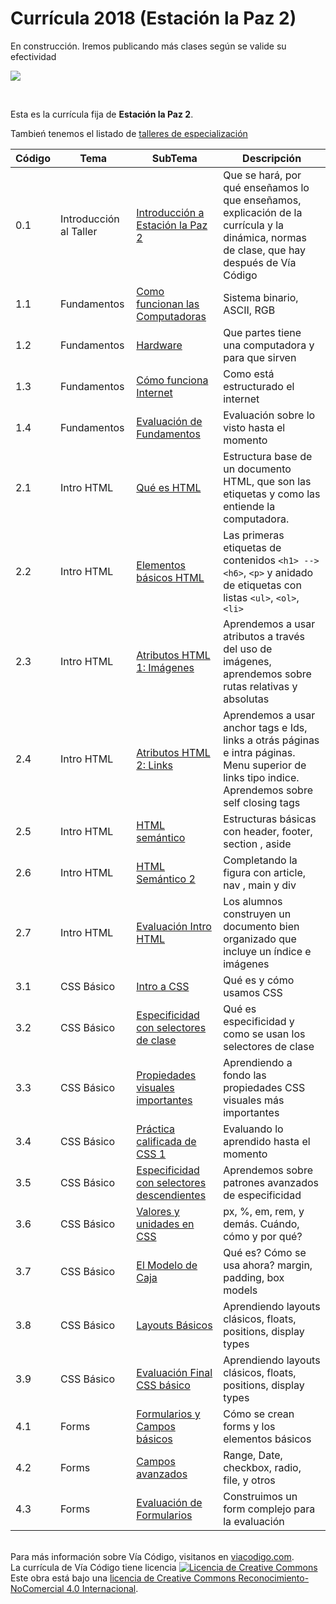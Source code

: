 # Currícula 2018 (Estación la Paz 2)

En construcción. Iremos publicando más clases según se valide su efectividad

<p > <img src="https://viacodigo.com/wp-content/uploads/2017/11/viacodigo-main-logo.png" ></p>
<br>

Esta es la currícula fija de **Estación la Paz 2**.

Tambień tenemos el listado de [talleres de especialización](Talleres.md)

| Código | Tema                   | SubTema                                                                                                                                                                                                                                       | Descripción                                                                                                                                        |
| ------ | ---------------------- | --------------------------------------------------------------------------------------------------------------------------------------------------------------------------------------------------------------------------------------------- | -------------------------------------------------------------------------------------------------------------------------------------------------- |
| 0.1    | Introducción al Taller | [Introducción a Estación la Paz 2](https://github.com/Via-Codigo/curricula2018/blob/master/0.0%20Introducci%C3%B3n%20al%20taller/Gu%C3%ADa%20de%20clase%20-%20Introducci%C3%B3n%20al%20taller.md)                                             | Que se hará, por qué enseñamos lo que enseñamos, explicación de la currícula y la dinámica, normas de clase, que hay después de Vía Código         |
| 1.1    | Fundamentos            | [Como funcionan las Computadoras](https://github.com/Via-Codigo/curricula2018/blob/master/1.1%20C%C3%B3mo%20funcionan%20las%20computadoras/Gu%C3%ADa%20de%20clase%20-%20C%C3%B3mo%20funcionan%20las%20computadoras.md)                        | Sistema binario, ASCII, RGB                                                                                                                        |  |
| 1.2    | Fundamentos            | [Hardware](https://github.com/Via-Codigo/curricula2018/blob/master/1.2%20Hardware/Gu%C3%ADa%20de%20clase%20-%20Hardware.md)                                                                                                                   | Que partes tiene una computadora y para que sirven                                                                                                 |
| 1.3    | Fundamentos            | [Cómo funciona Internet](https://github.com/Via-Codigo/curricula2018/blob/master/1.3%20C%C3%B3mo%20funciona%20Internet/Gu%C3%ADa%20de%20clase%20-%20C%C3%B3mo%20funciona%20Internet.md)                                                       | Como está estructurado el internet                                                                                                                 |
| 1.4    | Fundamentos            | [Evaluación de Fundamentos](#)                                                                                                                                                                                                                | Evaluación sobre lo visto hasta el momento                                                                                                         |
| 2.1    | Intro HTML             | [Qué es HTML](https://github.com/Via-Codigo/curricula2018/blob/master/2.1%20Qu%C3%A9%20es%20HTML/Gu%C3%ADa%20de%20clase%20-%20Qu%C3%A9%20es%20HTML.md)                                                                                        | Estructura base de un documento HTML, que son las etiquetas y como las entiende la computadora.                                                    |
| 2.2    | Intro HTML             | [Elementos básicos HTML](https://github.com/Via-Codigo/curricula2018/blob/master/2.2%20Elementos%20b%C3%A1sicos%20HTML/Gu%C3%ADa%20de%20clase%20-%20Elementos%20b%C3%A1sicos%20HTML.md)                                                       | Las primeras etiquetas de contenidos `<h1> --> <h6>`, `<p>` y anidado de etiquetas con listas `<ul>`, `<ol>`, `<li>`                               |
| 2.3    | Intro HTML             | [Atributos HTML 1: Imágenes](https://github.com/Via-Codigo/curricula2018/blob/master/2.3%20Atributos%20HTML%201:Im%C3%A1genes/Gu%C3%ADa%20de%20clase%20-%20Atributos%20HTML%201:Im%C3%A1genes.md)                                             | Aprendemos a usar atributos a través del uso de imágenes, aprendemos sobre rutas relativas y absolutas                                             |
| 2.4    | Intro HTML             | [Atributos HTML 2: Links](https://github.com/Via-Codigo/curricula2018/blob/master/2.4%20Atributos%20HTML%202:Links/Gu%C3%ADa%20de%20clase%20-%20Atributos%20HTML%202:Links.md)                                                                | Aprendemos a usar anchor tags e Ids, links a otrás páginas e intra páginas. Menu superior de links tipo indice. Aprendemos sobre self closing tags |
| 2.5    | Intro HTML             | [HTML semántico](https://github.com/Via-Codigo/curricula2018/blob/master/2.5%20HTML%20Sem%C3%A1ntico/Gu%C3%ADa%20de%20clase%20-%20HTML%20Sem%C3%A1ntico.md)                                                                                   | Estructuras básicas con header, footer, section , aside                                                                                            |
| 2.6    | Intro HTML             | [HTML Semántico 2](https://github.com/Via-Codigo/curricula2018/blob/master/2.6%20HTML%20Sem%C3%A1ntico%202/Gu%C3%ADa%20de%20clase%20-%20HTML%20Sem%C3%A1ntico%202.md)                                                                         | Completando la figura con article, nav , main y div                                                                                                |
| 2.7    | Intro HTML             | [Evaluación Intro HTML](#)                                                                                                                                                                                                                    | Los alumnos construyen un documento bien organizado que incluye un índice e imágenes                                                               |
| 3.1    | CSS Básico             | [Intro a CSS](https://github.com/Via-Codigo/curricula2018/blob/master/3.1%20Introducci%C3%B3n%20a%20CSS/Gu%C3%ADa%20de%20clase%20-%20Introducci%C3%B3n%20a%20CSS.md)                                                                          | Qué es y cómo usamos CSS                                                                                                                           |
| 3.2    | CSS Básico             | [Especificidad con selectores de clase](https://github.com/Via-Codigo/curricula2018/blob/master/3.2%20Especificidad%20con%20selectores%20de%20clase/Gu%C3%ADa%20de%20clase%20-%20Especificidad%20con%20selectores%20de%20clase.md)            | Qué es especificidad y como se usan los selectores de clase                                                                                        |
| 3.3    | CSS Básico             | [Propiedades visuales importantes](https://github.com/Via-Codigo/curricula2018/blob/master/3.3%20Propiedades%20visuales%20importantes/Gu%C3%ADa%20de%20clase%20-%20Propiedades%20visuales%20importantes.md)                                   | Aprendiendo a fondo las propiedades CSS visuales más importantes                                                                                   |
| 3.4    | CSS Básico             | [Práctica calificada de CSS 1](https://github.com/Via-Codigo/curricula2018/blob/master/3.4%20Pr%C3%A1ctica%20calificada%20CSS%201/Gu%C3%ADa%20de%20clase%20-%20Pr%C3%A1ctica%20calificada%20CSS%201.md)                                       | Evaluando lo aprendido hasta el momento                                                                                                            |
| 3.5    | CSS Básico             | [Especificidad con selectores descendientes](https://github.com/Via-Codigo/curricula2018/blob/master/3.5%20Especificidad%20con%20selectores%20descendientes/Gu%C3%ADa%20de%20clase%20-%20Especificidad%20con%20selectores%20descendientes.md) | Aprendemos sobre patrones avanzados de especificidad                                                                                               |
| 3.6    | CSS Básico             | [Valores y unidades en CSS](https://github.com/Via-Codigo/curricula2018/blob/master/3.6%20Valores%20y%20unidades%20en%20CSS/Gu%C3%ADa%20de%20clase%20-%20Valores%20y%20unidades%20en%20CSS.md)                                                | px, %, em, rem, y demás. Cuándo, cómo y por qué?                                                                                                   |
| 3.7    | CSS Básico             | [El Modelo de Caja](https://github.com/Via-Codigo/curricula2018/blob/master/3.7%20Modelo%20de%20Caja/Gu%C3%ADa%20de%20clase%20-%20Modelo%20de%20Caja.md)                                                                                      | Qué es? Cómo se usa ahora? margin, padding, box models                                                                                             |
| 3.8    | CSS Básico             | [Layouts Básicos](https://github.com/Via-Codigo/curricula2018/blob/master/3.8%20Layouts%20B%C3%A1sicos/Gu%C3%ADa%20de%20clase%20-%20Layouts%20B%C3%A1sicos.md)                                                                                | Aprendiendo layouts clásicos, floats, positions, display types                                                                                     |
| 3.9    | CSS Básico             | [Evaluación Final CSS básico](https://github.com/Via-Codigo/curricula2018/blob/master/3.9%20Evaluaci%C3%B3n%20final%20CSS%20B%C3%A1sico/Gu%C3%ADa%20de%20clase%20-%20Evaluaci%C3%B3n%20final%20CSS%20B%C3%A1sico.md)                          | Aprendiendo layouts clásicos, floats, positions, display types                                                                                     |
| 4.1    | Forms                  | [Formularios y Campos básicos]()                                                                                                                                                                                                              | Cómo se crean forms y los elementos básicos                                                                                                        |
| 4.2    | Forms                  | [Campos avanzados]()                                                                                                                                                                                                                          | Range, Date, checkbox, radio, file, y otros                                                                                                        |
| 4.3    | Forms                  | [Evaluación de Formularios]()                                                                                                                                                                                                                 | Construimos un form complejo para la evaluación                                                                                                    |

<br>
Para más información sobre Vía Código, visitanos en <a href="https://www.viacodigo.com">viacodigo.com</a>.
<br>
La currícula de Vía Código tiene licencia <a rel="license" href="http://creativecommons.org/licenses/by-nc/4.0/"><img alt="Licencia de Creative Commons" style="border-width:0" src="https://i.creativecommons.org/l/by-nc/4.0/88x31.png" /></a><br />Este obra está bajo una <a rel="license" href="http://creativecommons.org/licenses/by-nc/4.0/">licencia de Creative Commons Reconocimiento-NoComercial 4.0 Internacional</a>.
